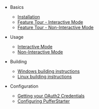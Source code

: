 * Basics

  * [Installation](Basics/Installation.md)
  * [Feature Tour - Interactive Mode](Basics/FeatureTourInteractive)
  * [Feature Tour - Non-Interactive Mode](Basics/featuretournoint.md)

* Usage

  * [Interactive Mode](Usage/interactive.md)
  * [Non-Interactive Mode](Usage/noninteractive.md)

* Building

    * [Windows building instructions](Building/WIndows.md)
    * [Linux building instructions](Building/Linux_Unix.md)

* Configuration

    * [Getting your OAuth2 Credentials](Configuration/getcreds.md)
    * [Configuring PufferStarter](Configuration/configuration-file.md)
